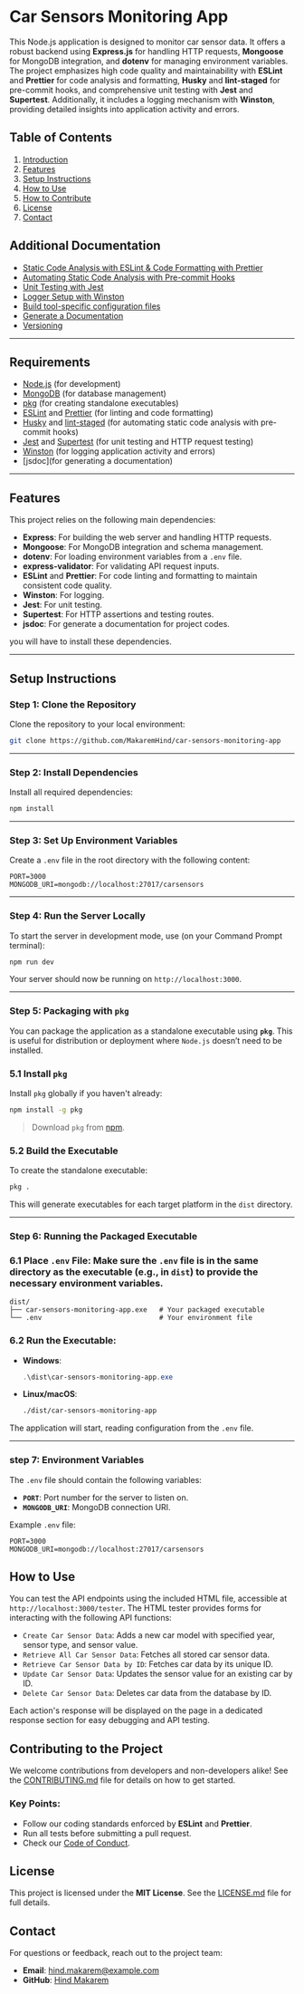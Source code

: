 # Car Sensors Monitoring App

This Node.js application is designed to monitor car sensor data. It offers a robust backend using **Express.js** for handling HTTP requests, **Mongoose** for MongoDB integration, and **dotenv** for managing environment variables. The project emphasizes high code quality and maintainability with **ESLint** and **Prettier** for code analysis and formatting, **Husky** and **lint-staged** for pre-commit hooks, and comprehensive unit testing with **Jest** and **Supertest**. Additionally, it includes a logging mechanism with **Winston**, providing detailed insights into application activity and errors.


## Table of Contents 

1. [Introduction](#introduction)
2. [Features](#features)
3. [Setup Instructions](#setup-instructions)
4. [How to Use](#how-to-use)
5. [How to Contribute](#contributing-to-the-project)
6. [License](#license)
7. [Contact](#contact)


## Additional Documentation
- [Static Code Analysis with ESLint & Code Formatting with Prettier](docs/How_to_guides/supplementary_docs/CODE_ANALYSIS_AND_FORMATTING.md)
- [Automating Static Code Analysis with Pre-commit Hooks](docs/How_to_guides/supplementary_docs/PRE_COMMIT_HOOKS.md)
- [Unit Testing with Jest](docs/How_to_guides/supplementary_docs/UNIT_TESTING.md)
- [Logger Setup with Winston](docs/How_to_guides/supplementary_docs/LOGGER_SETUP.md)
- [Build tool-specific configuration files](docs/How_to_guides/supplementary_docs/BUILD_CONFIGURATION.md)
- [Generate a Documentation](docs/How_to_guides/supplementary_docs/JSDOC_GUIDE.md)
- [Versioning](docs/How_to_guides/supplementary_docs/VERSIONING_GUIDE.md)

---
## Requirements

- [Node.js](https://nodejs.org/) (for development)
- [MongoDB](https://www.mongodb.com/try/download/community) (for database management)
- [pkg](https://www.npmjs.com/package/pkg) (for creating standalone executables)
- [ESLint](https://eslint.org/) and [Prettier](https://prettier.io/) (for linting and code formatting)
- [Husky](https://typicode.github.io/husky) and [lint-staged](https://github.com/okonet/lint-staged) (for automating static code analysis with pre-commit hooks)
- [Jest](https://jestjs.io/) and [Supertest](https://github.com/ladjs/supertest) (for unit testing and HTTP request testing)
- [Winston](https://github.com/winstonjs/winston) (for logging application activity and errors)
- [jsdoc](for generating a documentation)


---
## Features

This project relies on the following main dependencies:

- **Express**: For building the web server and handling HTTP requests.
- **Mongoose**: For MongoDB integration and schema management.
- **dotenv**: For loading environment variables from a `.env` file.
- **express-validator**: For validating API request inputs.
- **ESLint** and **Prettier**: For code linting and formatting to maintain consistent code quality.
- **Winston**: For logging.
- **Jest**: For unit testing.
- **Supertest**: For HTTP assertions and testing routes.
- **jsdoc**: For generate a documentation for project codes.

you will have to install these dependencies.

---
## Setup Instructions

### Step 1: Clone the Repository

Clone the repository to your local environment:

```bash
git clone https://github.com/MakaremHind/car-sensors-monitoring-app
```
---
### Step 2: Install Dependencies

Install all required dependencies:

```bash
npm install
```
---
### Step 3: Set Up Environment Variables

Create a `.env` file in the root directory with the following content:

```plaintext
PORT=3000
MONGODB_URI=mongodb://localhost:27017/carsensors
```
---
### Step 4: Run the Server Locally

To start the server in development mode, use (on your Command Prompt terminal):

```cmd
npm run dev
```

Your server should now be running on `http://localhost:3000`.

---
### Step 5: Packaging with `pkg`
You can package the application as a standalone executable using **`pkg`**. This is useful for distribution or deployment where `Node.js` doesn’t need to be installed.


   ### 5.1 Install `pkg`

   Install `pkg` globally if you haven't already:

   ```bash
   npm install -g pkg
   ```

 >Download `pkg` from [npm](https://www.npmjs.com/package/pkg).

   ### 5.2 Build the Executable

   To create the standalone executable:

   ```bash
   pkg .
   ```

This will generate executables for each target platform in the `dist` directory.

---
### Step 6: Running the Packaged Executable

   ### 6.1 **Place `.env` File**: Make sure the `.env` file is in the same directory as the executable (e.g., in `dist`) to provide the necessary environment variables.

   ```plaintext
   dist/
   ├── car-sensors-monitoring-app.exe   # Your packaged executable
   └── .env                             # Your environment file
   ```

   ### 6.2 **Run the Executable**:

   - **Windows**:

     ```powershell
     .\dist\car-sensors-monitoring-app.exe
     ```

   - **Linux/macOS**:
     ```bash
     ./dist/car-sensors-monitoring-app
     ```

The application will start, reading configuration from the `.env` file.

---
### step 7: Environment Variables

The `.env` file should contain the following variables:

- **`PORT`**: Port number for the server to listen on.
- **`MONGODB_URI`**: MongoDB connection URI.

Example `.env` file:

```plaintext
PORT=3000
MONGODB_URI=mongodb://localhost:27017/carsensors
```


## How to Use

You can test the API endpoints using the included HTML file, accessible at `http://localhost:3000/tester`. The HTML tester provides forms for interacting with the following API functions:

- `Create Car Sensor Data`: Adds a new car model with specified year, sensor type, and sensor value.
- `Retrieve All Car Sensor Data`: Fetches all stored car sensor data.
- `Retrieve Car Sensor Data by ID`: Fetches car data by its unique ID.
- `Update Car Sensor Data`: Updates the sensor value for an existing car by ID.
- `Delete Car Sensor Data`: Deletes car data from the database by ID.

Each action's response will be displayed on the page in a dedicated response section for easy debugging and API testing.


## Contributing to the Project

We welcome contributions from developers and non-developers alike! See the [CONTRIBUTING.md](/CONTRIBUTING.md) file for details on how to get started.

### Key Points:

- Follow our coding standards enforced by **ESLint** and **Prettier**.
- Run all tests before submitting a pull request.
- Check our [Code of Conduct](docs/CODE_OF_CONDUCT.md).


## License
This project is licensed under the **MIT License**. See the [LICENSE.md](/LICENSE.txt) file for full details.


## Contact
For questions or feedback, reach out to the project team:

- **Email**: hind.makarem@example.com
- **GitHub**: [Hind Makarem](https://github.com/MakaremHind/)